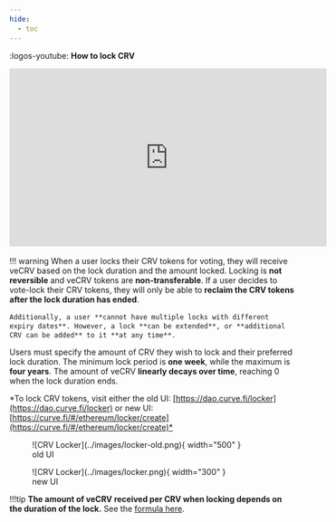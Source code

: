 ```yaml
---
hide:
  - toc
---
```



:logos-youtube: **How to lock CRV**

<div style="display: block; margin-left: auto; margin-right: auto; width: 560px;">
  <iframe width="560" height="315" src="https://www.youtube.com/embed/8GAI1lopEdU" frameborder="0" allow="accelerometer; autoplay; clipboard-write; encrypted-media; gyroscope; picture-in-picture" allowfullscreen></iframe>
</div>


!!! warning
    When a user locks their CRV tokens for voting, they will receive veCRV based on the lock duration and the amount locked. Locking is **not reversible** and veCRV tokens are **non-transferable**. If a user decides to vote-lock their CRV tokens, they will only be able to **reclaim the CRV tokens after the lock duration has ended**.

    Additionally, a user **cannot have multiple locks with different expiry dates**. However, a lock **can be extended**, or **additional CRV can be added** to it **at any time**.


Users must specify the amount of CRV they wish to lock and their preferred lock duration. The minimum lock period is **one week**, while the maximum is **four years**. The amount of veCRV **linearly decays over time**, reaching 0 when the lock duration ends.


*To lock CRV tokens, visit either the old UI: [https://dao.curve.fi/locker](https://dao.curve.fi/locker) or new UI: [https://curve.fi/#/ethereum/locker/create](https://curve.fi/#/ethereum/locker/create)*​

<figure markdown>
  ![CRV Locker](../images/locker-old.png){ width="500" }
  <figcaption>old UI</figcaption>
</figure>

<figure markdown>
  ![CRV Locker](../images/locker.png){ width="300" }
  <figcaption>new UI</figcaption>
</figure>


!!!tip
    **The amount of veCRV received per CRV when locking depends on the duration of the lock.** See the [formula here](vecrv.md#crv-to-vecrv-formula).